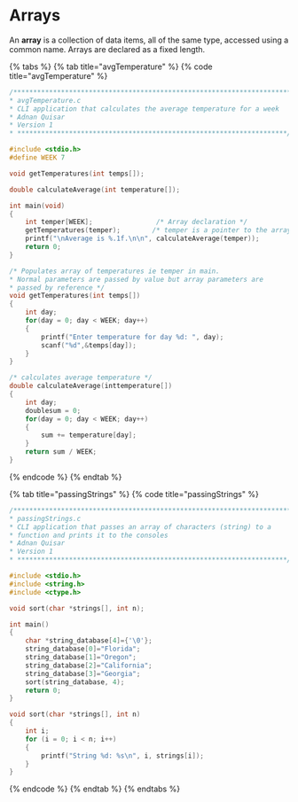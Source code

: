 # Arrays

An **array** is a collection of data items, all of the same type, accessed using a common name. Arrays are declared as a fixed length.

{% tabs %}
{% tab title="avgTemperature" %}
{% code title="avgTemperature" %}
```c
/***********************************************************************
* avgTemperature.c
* CLI application that calculates the average temperature for a week
* Adnan Quisar
* Version 1
* ********************************************************************/

#include <stdio.h>
#define WEEK 7

void getTemperatures(int temps[]);

double calculateAverage(int temperature[]);

int main(void)
{
    int temper[WEEK];                /* Array declaration */
    getTemperatures(temper);        /* temper is a pointer to the array */
    printf("\nAverage is %.1f.\n\n", calculateAverage(temper));
    return 0;
}

/* Populates array of temperatures ie temper in main.
* Normal parameters are passed by value but array parameters are
* passed by reference */
void getTemperatures(int temps[])
{
    int day;
    for(day = 0; day < WEEK; day++)
    {
        printf("Enter temperature for day %d: ", day);
        scanf("%d",&temps[day]);
    }
}

/* calculates average temperature */
double calculateAverage(inttemperature[])
{
    int day;
    doublesum = 0;
    for(day = 0; day < WEEK; day++)
    {
        sum += temperature[day];
    }
    return sum / WEEK;
}
```
{% endcode %}
{% endtab %}

{% tab title="passingStrings" %}
{% code title="passingStrings" %}
```c
/***********************************************************************
* passingStrings.c
* CLI application that passes an array of characters (string) to a 
* function and prints it to the consoles
* Adnan Quisar
* Version 1
* ********************************************************************/

#include <stdio.h>
#include <string.h>
#include <ctype.h>

void sort(char *strings[], int n);

int main()
{
    char *string_database[4]={'\0'};
    string_database[0]="Florida";
    string_database[1]="Oregon";
    string_database[2]="California";
    string_database[3]="Georgia";
    sort(string_database, 4);
    return 0;
}

void sort(char *strings[], int n)
{
    int i;
    for (i = 0; i < n; i++)
    {
        printf("String %d: %s\n", i, strings[i]);
    }
}
```
{% endcode %}
{% endtab %}
{% endtabs %}

